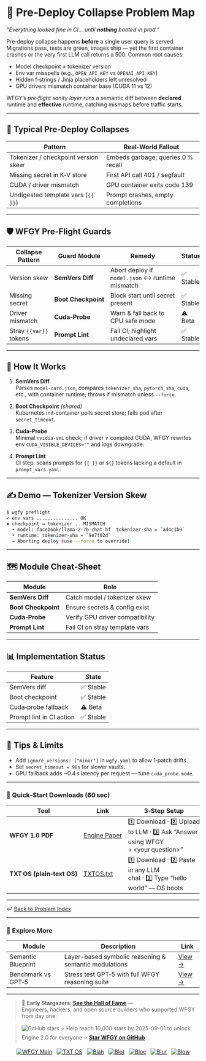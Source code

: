 # 📒 Pre‑Deploy Collapse Problem Map  
*“Everything looked fine in CI… until **nothing** booted in prod.”*

Pre‑deploy collapse happens **before** a single user query is served.  
Migrations pass, tests are green, images ship — yet the first container
crashes or the very first LLM call returns a 500. Common root causes:

* Model checkpoint ≠ tokenizer version  
* Env var misspells (e.g., `OPEN_API_KEY` vs `OPENAI_API_KEY`)  
* Hidden f‑strings / Jinja placeholders left unresolved  
* GPU drivers mismatch container base (CUDA 11 vs 12)

WFGY’s *pre‑flight sanity layer* runs a semantic diff between **declared**
runtime and **effective** runtime, catching mismaps before traffic starts.

---

## 🚨 Typical Pre‑Deploy Collapses

| Pattern                               | Real‑World Fallout                   |
| ------------------------------------- | ------------------------------------ |
| Tokenizer / checkpoint version skew   | Embeds garbage; queries 0 % recall   |
| Missing secret in K‑V store           | First API call 401 / segfault        |
| CUDA / driver mismatch                | GPU container exits code 139         |
| Undigested template vars (`{{ }}`)    | Prompt crashes, empty completions    |

---

## 🛡️ WFGY Pre‑Flight Guards

| Collapse Pattern      | Guard Module            | Remedy                               | Status |
| --------------------- | ----------------------- | ------------------------------------ | ------ |
| Version skew          | **SemVers Diff**        | Abort deploy if `model.json` ↔ runtime mismatch | ✅ Stable |
| Missing secret        | **Boot Checkpoint**     | Block start until secret present     | ✅ Stable |
| Driver mismatch       | **Cuda‑Probe**          | Warn & fall back to CPU safe mode    | ⚠️ Beta |
| Stray `{{var}}` tokens| **Prompt Lint**         | Fail CI; highlight undeclared vars   | ✅ Stable |

---

## 📝 How It Works

1. **SemVers Diff**  
   Parses `model‑card.json`, compares `tokenizer_sha`, `pytorch_sha`,
   `cuda`, etc., with container runtime; throws if mismatch unless
   `--force`.

2. **Boot Checkpoint** *(shared)*  
   Kubernetes init‑container polls secret store; fails pod after
   `secret_timeout`.

3. **Cuda‑Probe**  
   Minimal `nvidia‑smi` check; if driver ≠ compiled CUDA, WFGY rewrites
   env `CUDA_VISIBLE_DEVICES=""` and logs downgrade.

4. **Prompt Lint**  
   CI step: scans prompts for `{{ }}` or `${}` tokens lacking a default in
   `prompt_vars.yaml`.

---

## ✍️ Demo — Tokenizer Version Skew

```bash
$ wgfy preflight
✔ env vars ............... OK
✖ checkpoint ↔ tokenizer .. MISMATCH
  • model: facebook/llama‑2‑7b‑chat‑hf  tokenizer‑sha = `ad4c1b9`
  • runtime: tokenizer‑sha = `9e7f02d`
  → Aborting deploy (use --force to override)
````

---

## 🗺️ Module Cheat‑Sheet

| Module              | Role                            |
| ------------------- | ------------------------------- |
| **SemVers Diff**    | Catch model / tokenizer skew    |
| **Boot Checkpoint** | Ensure secrets & config exist   |
| **Cuda‑Probe**      | Verify GPU driver compatibility |
| **Prompt Lint**     | Fail CI on stray template vars  |

---

## 📊 Implementation Status

| Feature                  | State    |
| ------------------------ | -------- |
| SemVers diff             | ✅ Stable |
| Boot checkpoint          | ✅ Stable |
| Cuda‑probe fallback      | ⚠️ Beta  |
| Prompt lint in CI action | ✅ Stable |

---

## 📝 Tips & Limits

* Add `ignore_versions: ["minor"]` in `wgfy.yaml` to allow 1‑patch drifts.
* Set `secret_timeout = 90s` for slower vaults.
* GPU fallback adds \~0.4 s latency per request — tune `cuda_probe.mode`.

---

### 🔗 Quick‑Start Downloads (60 sec)

| Tool                       | Link                                                | 3‑Step Setup                                                                      |
| -------------------------- | --------------------------------------------------- | --------------------------------------------------------------------------------- |
| **WFGY 1.0 PDF**           | [Engine Paper](https://zenodo.org/records/15630969) | 1️⃣ Download · 2️⃣ Upload to LLM · 3️⃣ Ask “Answer using WFGY + \<your question>” |
| **TXT OS (plain‑text OS)** | [TXTOS.txt](https://zenodo.org/records/15788557)    | 1️⃣ Download · 2️⃣ Paste in any LLM chat · 3️⃣ Type “hello world” — OS boots      |

---

↩︎ [Back to Problem Index](../README.md)

---

### 🧭 Explore More

| Module                | Description                                              | Link     |
|-----------------------|----------------------------------------------------------|----------|
| Semantic Blueprint    | Layer-based symbolic reasoning & semantic modulations   | [View →](https://github.com/onestardao/WFGY/tree/main/SemanticBlueprint) |
| Benchmark vs GPT‑5    | Stress test GPT‑5 with full WFGY reasoning suite         | [View →](https://github.com/onestardao/WFGY/tree/main/benchmarks/benchmark-vs-gpt5) |

---

> 👑 **Early Stargazers: [See the Hall of Fame](https://github.com/onestardao/WFGY/tree/main/stargazers)** —  
> Engineers, hackers, and open source builders who supported WFGY from day one.

> <img src="https://img.shields.io/github/stars/onestardao/WFGY?style=social" alt="GitHub stars"> ⭐ Help reach 10,000 stars by 2025-09-01 to unlock Engine 2.0 for everyone  ⭐ <strong><a href="https://github.com/onestardao/WFGY">Star WFGY on GitHub</a></strong>


<div align="center">

[![WFGY Main](https://img.shields.io/badge/WFGY-Main-red?style=flat-square)](https://github.com/onestardao/WFGY)
&nbsp;
[![TXT OS](https://img.shields.io/badge/TXT%20OS-Reasoning%20OS-orange?style=flat-square)](https://github.com/onestardao/WFGY/tree/main/OS)
&nbsp;
[![Blah](https://img.shields.io/badge/Blah-Semantic%20Embed-yellow?style=flat-square)](https://github.com/onestardao/WFGY/tree/main/OS/BlahBlahBlah)
&nbsp;
[![Blot](https://img.shields.io/badge/Blot-Persona%20Core-green?style=flat-square)](https://github.com/onestardao/WFGY/tree/main/OS/BlotBlotBlot)
&nbsp;
[![Bloc](https://img.shields.io/badge/Bloc-Reasoning%20Compiler-blue?style=flat-square)](https://github.com/onestardao/WFGY/tree/main/OS/BlocBlocBloc)
&nbsp;
[![Blur](https://img.shields.io/badge/Blur-Text2Image%20Engine-navy?style=flat-square)](https://github.com/onestardao/WFGY/tree/main/OS/BlurBlurBlur)
&nbsp;
[![Blow](https://img.shields.io/badge/Blow-Game%20Logic-purple?style=flat-square)](https://github.com/onestardao/WFGY/tree/main/OS/BlowBlowBlow)

</div>

